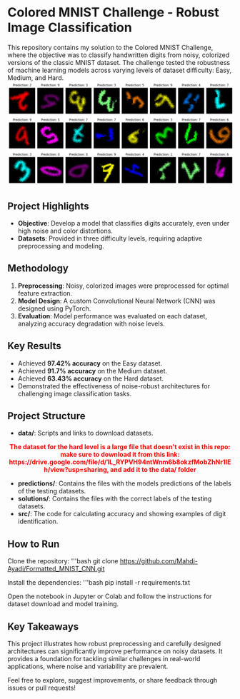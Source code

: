 # Colored MNIST Challenge - Robust Image Classification

This repository contains my solution to the Colored MNIST Challenge, where the objective was to classify handwritten digits from noisy, colorized versions of the classic MNIST dataset. The challenge tested the robustness of machine learning models across varying levels of dataset difficulty: Easy, Medium, and Hard.
![Description](resultat_medium.png)

## Project Highlights

- **Objective**: Develop a model that classifies digits accurately, even under high noise and color distortions.
- **Datasets**: Provided in three difficulty levels, requiring adaptive preprocessing and modeling.

## Methodology

1. **Preprocessing**: Noisy, colorized images were preprocessed for optimal feature extraction.
2. **Model Design**: A custom Convolutional Neural Network (CNN) was designed using PyTorch.
3. **Evaluation**: Model performance was evaluated on each dataset, analyzing accuracy degradation with noise levels.

## Key Results

- Achieved **97.42% accuracy** on the Easy dataset.
- Achieved **91.7% accuracy** on the Medium dataset.
- Achieved **63.43% accuracy** on the Hard dataset.
- Demonstrated the effectiveness of noise-robust architectures for challenging image classification tasks.

## Project Structure

- **data/**: Scripts and links to download datasets.

<p style="text-align: center; color: red; font-weight: bold;">
The dataset for the hard level is a large file that doesn't exist in this repo: make sure to download it from this link: https://drive.google.com/file/d/1L_RYPVH94ntWnm6b8okzfMobZhNr1IEh/view?usp=sharing, and add it to the data/ folder
</p>

- **predictions/**: Contains the files with the models predictions of the labels of the testing datasets.
- **solutions/**: Contains the files with the correct labels of the testing datasets.
- **src/**: The code for calculating accuracy and showing examples of digit identification.

## How to Run

Clone the repository:
'''bash
git clone https://github.com/Mahdi-Ayadi/Formatted_MNIST_CNN.git

Install the dependencies:
'''bash 
pip install -r requirements.txt

Open the notebook in Jupyter or Colab and follow the instructions for dataset download and model training.

## Key Takeaways
This project illustrates how robust preprocessing and carefully designed architectures can significantly improve performance on noisy datasets. It provides a foundation for tackling similar challenges in real-world applications, where noise and variability are prevalent.

Feel free to explore, suggest improvements, or share feedback through issues or pull requests!

